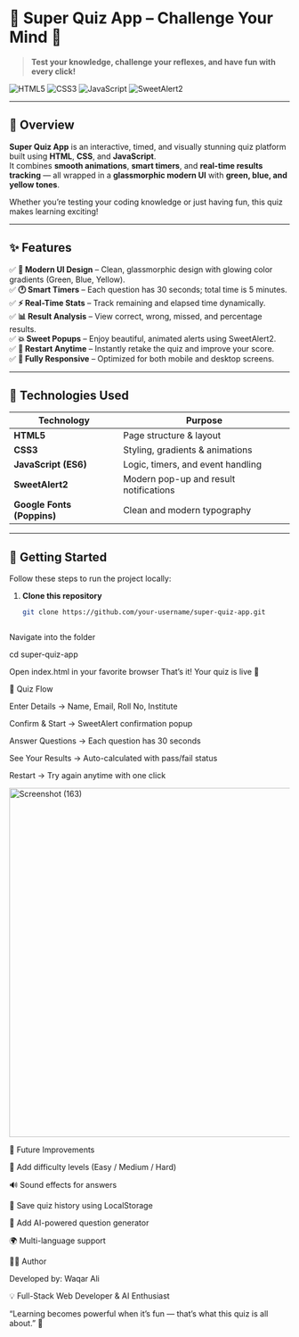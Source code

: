 # 🌟 Super Quiz App – Challenge Your Mind 🧠

> **Test your knowledge, challenge your reflexes, and have fun with every click!**

![HTML5](https://img.shields.io/badge/HTML5-orange?style=for-the-badge&logo=html5)
![CSS3](https://img.shields.io/badge/CSS3-blue?style=for-the-badge&logo=css3)
![JavaScript](https://img.shields.io/badge/JavaScript-yellow?style=for-the-badge&logo=javascript)
![SweetAlert2](https://img.shields.io/badge/SweetAlert2-green?style=for-the-badge)

---

## 🎯 Overview

**Super Quiz App** is an interactive, timed, and visually stunning quiz platform built using **HTML**, **CSS**, and **JavaScript**.  
It combines **smooth animations**, **smart timers**, and **real-time results tracking** — all wrapped in a **glassmorphic modern UI** with **green, blue, and yellow tones**.

Whether you’re testing your coding knowledge or just having fun, this quiz makes learning exciting!

---

## ✨ Features

✅ **🎨 Modern UI Design** – Clean, glassmorphic design with glowing color gradients (Green, Blue, Yellow).  
✅ **🕐 Smart Timers** – Each question has 30 seconds; total time is 5 minutes.  
✅ **⚡ Real-Time Stats** – Track remaining and elapsed time dynamically.  
✅ **📊 Result Analysis** – View correct, wrong, missed, and percentage results.  
✅ **💥 Sweet Popups** – Enjoy beautiful, animated alerts using SweetAlert2.  
✅ **🔁 Restart Anytime** – Instantly retake the quiz and improve your score.  
✅ **📱 Fully Responsive** – Optimized for both mobile and desktop screens.

---

## 🧩 Technologies Used

| Technology | Purpose |
|-------------|----------|
| **HTML5** | Page structure & layout |
| **CSS3** | Styling, gradients & animations |
| **JavaScript (ES6)** | Logic, timers, and event handling |
| **SweetAlert2** | Modern pop-up and result notifications |
| **Google Fonts (Poppins)** | Clean and modern typography |

---

## 🚀 Getting Started

Follow these steps to run the project locally:

1. **Clone this repository**
   ```bash
   git clone https://github.com/your-username/super-quiz-app.git



Navigate into the folder

cd super-quiz-app


Open index.html in your favorite browser
That’s it! Your quiz is live 🎉

🧠 Quiz Flow

Enter Details → Name, Email, Roll No, Institute

Confirm & Start → SweetAlert confirmation popup

Answer Questions → Each question has 30 seconds

See Your Results → Auto-calculated with pass/fail status

Restart → Try again anytime with one click

<img width="1340" height="626" alt="Screenshot (163)" src="https://github.com/user-attachments/assets/28870797-62e7-4239-a956-d90490546100" />


🧭 Future Improvements

🔢 Add difficulty levels (Easy / Medium / Hard)

🔊 Sound effects for answers

💾 Save quiz history using LocalStorage

🧠 Add AI-powered question generator

🌍 Multi-language support

👨‍💻 Author

Developed by: Waqar Ali

💡 Full-Stack Web Developer & AI Enthusiast

“Learning becomes powerful when it’s fun — that’s what this quiz is all about.” 🌈
